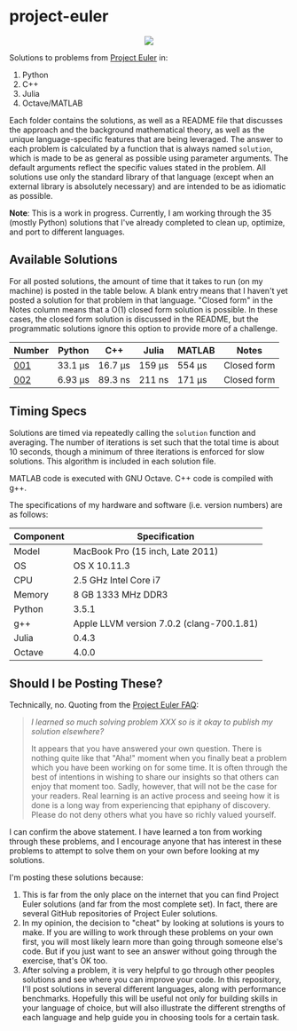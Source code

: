 # project-euler

<p align="center">
  <img src="https://projecteuler.net/profile/thomaskahn.png"/>
</p>

Solutions to problems from [Project Euler](https://projecteuler.net/) in:

1. Python
2. C++
3. Julia
4. Octave/MATLAB

Each folder contains the solutions, as well as a README file that discusses the approach and the background mathematical theory, as well as the unique language-specific features that are being leveraged. The answer to each problem is calculated by a function that is always named `solution`, which is made to be as general as possible using parameter arguments. The default arguments reflect the specific values stated in the problem. All solutions use only the standard library of that language (except when an external library is absolutely necessary) and are intended to be as idiomatic as possible.

__Note__: This is a work in progress. Currently, I am working through the 35 (mostly Python) solutions that I've already completed to clean up, optimize, and port to different languages.

## Available Solutions

For all posted solutions, the amount of time that it takes to run (on my machine) is posted in the table below. A blank entry means that I haven't yet posted a solution for that problem in that language. "Closed form" in the Notes column means that a O(1) closed form solution is possible. In these cases, the closed form solution is discussed in the README, but the programmatic solutions ignore this option to provide more of a challenge.

|Number|Python|C++|Julia|MATLAB|Notes|
|---|---|---|---|---|---|
|[001](https://github.com/thomasbkahn/project-euler/tree/master/001)|33.1 µs|16.7 µs|159 µs|554 µs|Closed form|
|[002](https://github.com/thomasbkahn/project-euler/tree/master/002)|6.93 µs|89.3 ns|211 ns|171 µs|Closed form|

## Timing Specs

Solutions are timed via repeatedly calling the `solution` function and averaging. The number of iterations is set such that the total time is about 10 seconds, though a minimum of three iterations is enforced for slow solutions. This algorithm is included in each solution file.

MATLAB code is executed with GNU Octave. C++ code is compiled with g++.

The specifications of my hardware and software (i.e. version numbers) are as follows:

|Component|Specification|
|---|---|
|Model|MacBook Pro (15 inch, Late 2011)|
|OS|OS X 10.11.3|
|CPU|2.5 GHz Intel Core i7|
|Memory|8 GB 1333 MHz DDR3|
|Python|3.5.1|
|g++|Apple LLVM version 7.0.2 (clang-700.1.81)|
|Julia|0.4.3|
|Octave|4.0.0|



## Should I be Posting These?
Technically, no. Quoting from the [Project Euler FAQ](https://projecteuler.net/):

> *I learned so much solving problem XXX so is it okay to publish my solution elsewhere?*
>
> It appears that you have answered your own question. There is nothing quite like that "Aha!" moment when you finally beat a problem which you have been working on for some time. It is often through the best of intentions in wishing to share our insights so that others can enjoy that moment too. Sadly, however, that will not be the case for your readers. Real learning is an active process and seeing how it is done is a long way from experiencing that epiphany of discovery. Please do not deny others what you have so richly valued yourself.

I can confirm the above statement. I have learned a ton from working through these problems, and I encourage anyone that has interest in these problems to attempt to solve them on your own before looking at my solutions.

I'm posting these solutions because:

1. This is far from the only place on the internet that you can find Project Euler solutions (and far from the most complete set). In fact, there are several GitHub repositories of Project Euler solutions.
2. In my opinion, the decision to "cheat" by looking at solutions is yours to make. If you are willing to work through these problems on your own first, you will most likely learn more than going through someone else's code. But if you just want to see an answer without going through the exercise, that's OK too.
3. After solving a problem, it is very helpful to go through other peoples solutions and see where you can improve your code. In this repository, I'll post solutions in several different languages, along with performance benchmarks. Hopefully this will be useful not only for building skills in your language of choice, but will also illustrate the different strengths of each language and help guide you in choosing tools for a certain task.
